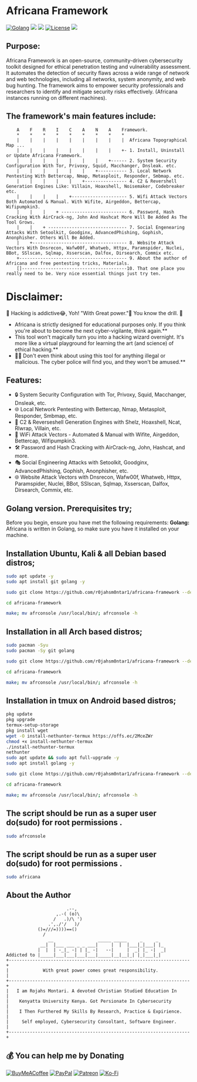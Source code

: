 # Africana Framework
[![Golang](https://pkg.go.dev/static/frontend/badge/badge.svg)](https://go.dev/)
<img src="https://img.shields.io/badge/PowerShell-%E2%89%A5%20v3.0-blue">
<img src="https://img.shields.io/badge/Developed%20on-kali%20linux-blueviolet">
[![License](https://img.shields.io/badge/License-CC%20Attr--NonCommercial%204.0-red)](https://github.com/r0jahsm0ntar1/africana-framework/blob/main/readme/license.md)
<img src="https://img.shields.io/badge/Maintained%3F-Yes-96c40f">

## Purpose:
Africana Framework is an open-source, community-driven cybersecurity toolkit designed for ethical penetration testing and vulnerability assessment. It automates the detection of security flaws across a wide range of network and web technologies, including all networks, system anonymity, and web bug hunting. The framework aims to empower security professionals and researchers to identify and mitigate security risks effectively. (Africana instances running on different machines).

## The framework's main features include:
```
    A    F    R    I    C    A    N    A    Framework.
    *    *    *    *    *    *    *    *    *
    |    |    |    |    |    |    |    |    |  Africana Topographical Map ...
    |    |    |    |    |    |    |    |    +- 1. Install, Uninstall or Update Africana Framework.
    |    |    |    |    |    |    |    +------ 2. System Security Configuration With Tor, Privoxy, Squid, Macchanger, Dnsleak. etc.
    |    |    |    |    |    |    +----------- 3. Local Network Pentesting With Bettercap, Nmap, Metasploit, Responder, Smbmap. etc.
    |    |    |    |    |    +---------------- 4. C2 & Revershell Generation Engines Like: Villain, Hoaxshell, Noisemaker, Codebreaker etc.
    |    |    |    |    +--------------------- 5. Wifi Attack Vectors Both Automated & Manual. With Wifite, Airgeddon, Bettercap, Wifipumpkin3.
    |    |    |    + ------------------------- 6. Password, Hash Cracking With AirCrack-ng, John And Hashcat More Will Be Added As The Tool Grows.
    |    |    + ------------------------------ 7. Social Engenearing Attacks With Setoolkit, Goodginx, AdvancedPhishing, Gophish, Anonphisher. Others Will Be Added.
    |    +------------------------------------ 8. Website Attack Vectors With Dnsrecon, Wafw00f, Whatweb, Httpx, Paramspider, Nuclei, BBot, SSlscan, Sqlmap, Xsserscan, Dalfox, Dirsearch, Commix etc.
    +----------------------------------------- 9. About the author of Africana and free pentesting tricks, Materials.
    []----------------------------------------10. That one place you really need to be. Very nice essential things just try ten.
```

# Disclaimer: 
🚧 Hacking is addictive😂, Yoh! "With Great power."👀 You know the drill. 🚧

- Africana is strictly designed for educational purposes only. If you think you're about to become the next cyber-vigilante, think again.**<br>
- This tool won't magically turn you into a hacking wizard overnight. It's more like a virtual playground for learning the art (and science) of ethical hacking.**<br>
- 🙅‍♂️ Don't even think about using this tool for anything illegal or malicious. The cyber police will find you, and they won't be amused.**

## Features:
- 🔒 System Security Configuration with Tor, Privoxy, Squid, Macchanger, Dnsleak, etc.
- 🌐 Local Network Pentesting with Bettercap, Nmap, Metasploit, Responder, Smbmap, etc.
- 🚀 C2 & Reverseshell Generation Engines with Shelz, Hoaxshell, Ncat, Rlwrap, Villain, etc.
- 📡 WiFi Attack Vectors - Automated & Manual with Wifite, Airgeddon, Bettercap, Wifipumpkin3.
- 🛠 Password and Hash Cracking with AirCrack-ng, John, Hashcat, and more.
- 🎭 Social Engineering Attacks with Setoolkit, Goodginx, AdvancedPhishing, Gophish, Anonphisher, etc.
- 🌐 Website Attack Vectors with Dnsrecon, Wafw00f, Whatweb, Httpx, Paramspider, Nuclei, BBot, SSlscan, Sqlmap, Xsserscan, Dalfox, Dirsearch, Commix, etc.

## Golang version. Prerequisites try;
Before you begin, ensure you have met the following requirements:
**Golang:** Africana is written in Golang, so make sure you have it installed on your machine.

## Installation Ubuntu, Kali & all Debian based distros;

```bash
sudo apt update -y
sudo apt install git golang -y
```
```bash
sudo git clone https://github.com/r0jahsm0ntar1/africana-framework --depth 1
```
```bash
cd africana-framework
```
```bash
make; mv afrconsole /usr/local/bin/; afrconsole -h
```

## Installation in all Arch based distros;
```bash
sudo pacman -Syu
sudo pacman -Sy git golang
```
```bash
sudo git clone https://github.com/r0jahsm0ntar1/africana-framework --depth 1
```
```bash
cd africana-framework
```
```bash
make; mv afrconsole /usr/local/bin/; afrconsole -h
```
## Installation in tmux on Android based distros;
```bash
pkg update
pkg upgrade
termux-setup-storage
pkg install wget
wget -O install-nethunter-termux https://offs.ec/2MceZWr
chmod +x install-nethunter-termux
./install-nethunter-termux
nethunter
sudo apt update && sudo apt full-upgrade -y
sudo apt install golang -y
```
```bash
sudo git clone https://github.com/r0jahsm0ntar1/africana-framework --depth 1
```
```bash
cd africana-framework
```
```bash
make; mv afrconsole /usr/local/bin/; afrconsole -h
```

## The script should be run as a super user do(sudo) for root permissions .
```bash
sudo afrconsole
```

## The script should be run as a super user do(sudo) for root permissions .
```bash
sudo africana
```

## About the Author
```
                       .--,
                   ,.-( (o)\
                  /   .)/\ ')
                .',./'/   )/
            ()=///=))))==()
              /
                __                 _____ _____     _     _ 
             __|  |___ ___ _ _ ___|     |  |  |___|_|___| |_ 
            |  |  | -_|_ -| | |_ -|   --|     |  _| |_ -|  _|
Addicted to |_____|___|___|___|___|_____|__|__|_| |_|___|_|
+---------------------------------------------------------------------+
|             With great power comes great responsibility.            |
+---------------------------------------------------------------------+
|   I am Rojahs Montari. A devoted Christian Studied Education In     |
|    Kenyatta University Kenya. Got Persionate In Cybersecurity       |
|    I Then Furthered My Skills By Research, Practice & Expirience.   |
|     Self employed, Cybersecurity Consoltant, Software Engineer.     |
+---------------------------------------------------------------------+
```

## 💰 You can help me by Donating
[![BuyMeACoffee](https://img.shields.io/badge/Buy%20Me%20a%20Coffee-ffdd00?style=for-the-badge&logo=buy-me-a-coffee&logoColor=black)](https://buymeacoffee.com/r0jahsm0ntar1) [![PayPal](https://img.shields.io/badge/PayPal-00457C?style=for-the-badge&logo=paypal&logoColor=white)](https://paypal.me/r0jahsm0ntar1) [![Patreon](https://img.shields.io/badge/Patreon-F96854?style=for-the-badge&logo=patreon&logoColor=white)](https://patreon.com/r0jahsm0ntar1) [![Ko-Fi](https://img.shields.io/badge/Ko--fi-F16061?style=for-the-badge&logo=ko-fi&logoColor=white)](https://ko-fi.com/r0jahsm0ntar1) 
